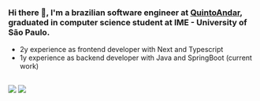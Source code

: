 ### Hi there 👋, I'm a brazilian software engineer at [QuintoAndar](https://www.quintoandar.com.br/), graduated in computer science student at IME - University of São Paulo. 

- 2y experience as frontend developer with Next and Typescript
- 1y experience as backend developer with Java and SpringBoot (current work)

##

<div> 
  <a href="https://gitlab.com/gabriel_mota" target="_blank"><img src="https://img.shields.io/badge/GitLab-330F63?style=for-the-badge&logo=gitlab&logoColor=white" target="_blank"></a>
  <a href="https://www.linkedin.com/in/GabrielFMota" target="_blank"><img src="https://img.shields.io/badge/-LinkedIn-%230077B5?style=for-the-badge&logo=linkedin&logoColor=white" target="_blank"></a>
</div>
  
